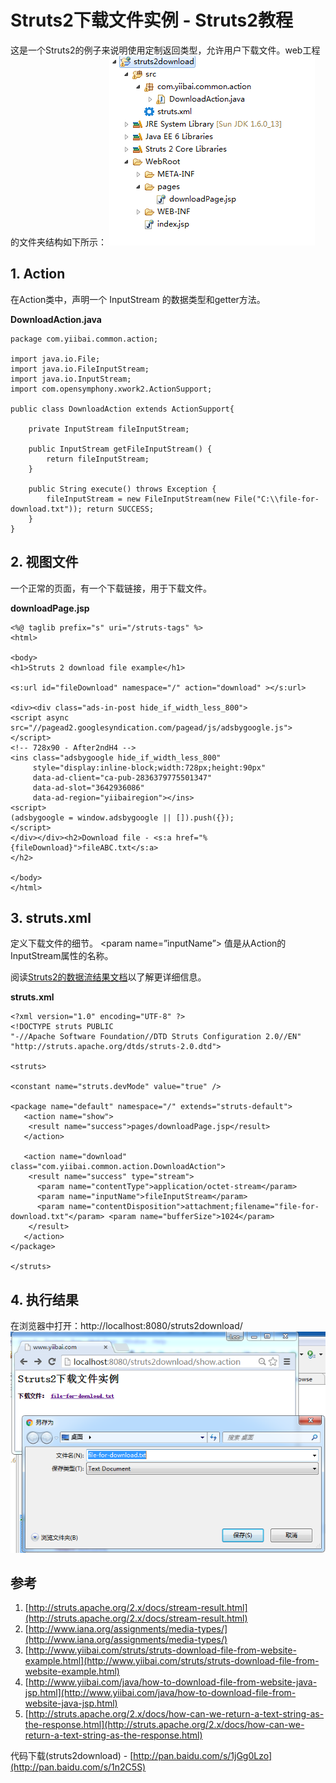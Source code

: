 # Struts2下载文件实例 - Struts2教程

这是一个Struts2的例子来说明使用定制返回类型，允许用户下载文件。web工程的文件夹结构如下所示：
![](../img/1-151203211R3T0.png)

## 1\. Action

在Action类中，声明一个 InputStream 的数据类型和getter方法。

**DownloadAction.java**

```
package com.yiibai.common.action;

import java.io.File;
import java.io.FileInputStream;
import java.io.InputStream;
import com.opensymphony.xwork2.ActionSupport;

public class DownloadAction extends ActionSupport{

    private InputStream fileInputStream;

    public InputStream getFileInputStream() {
        return fileInputStream;
    }

    public String execute() throws Exception {
        fileInputStream = new FileInputStream(new File("C:\\file-for-download.txt")); return SUCCESS;
    }
}
```

## 2\. 视图文件

一个正常的页面，有一个下载链接，用于下载文件。

**downloadPage.jsp**

```
<%@ taglib prefix="s" uri="/struts-tags" %>
<html>

<body>
<h1>Struts 2 download file example</h1>

<s:url id="fileDownload" namespace="/" action="download" ></s:url>

<div><div class="ads-in-post hide_if_width_less_800">
<script async src="//pagead2.googlesyndication.com/pagead/js/adsbygoogle.js"></script>
<!-- 728x90 - After2ndH4 -->
<ins class="adsbygoogle hide_if_width_less_800" 
     style="display:inline-block;width:728px;height:90px"
     data-ad-client="ca-pub-2836379775501347"
     data-ad-slot="3642936086"
     data-ad-region="yiibairegion"></ins>
<script>
(adsbygoogle = window.adsbygoogle || []).push({});
</script>
</div></div><h2>Download file - <s:a href="%{fileDownload}">fileABC.txt</s:a>
</h2>

</body>
</html>
```

## 3\. struts.xml

定义下载文件的细节。 &lt;param name=”inputName”&gt; 值是从Action的InputStream属性的名称。

阅读[Struts2的数据流结果文档](http://struts.apache.org/2.x/docs/stream-result.html)以了解更详细信息。

**struts.xml**

```
<?xml version="1.0" encoding="UTF-8" ?>
<!DOCTYPE struts PUBLIC
"-//Apache Software Foundation//DTD Struts Configuration 2.0//EN"
"http://struts.apache.org/dtds/struts-2.0.dtd">

<struts>

<constant name="struts.devMode" value="true" />

<package name="default" namespace="/" extends="struts-default">
   <action name="show">
    <result name="success">pages/downloadPage.jsp</result>
   </action>

   <action name="download" class="com.yiibai.common.action.DownloadAction">
    <result name="success" type="stream">
      <param name="contentType">application/octet-stream</param>
      <param name="inputName">fileInputStream</param>
      <param name="contentDisposition">attachment;filename="file-for-download.txt"</param> <param name="bufferSize">1024</param>
    </result>
   </action>
</package>

</struts>
```

## 4\. 执行结果

在浏览器中打开：http://localhost:8080/struts2download/
![](../img/1-151203211U31Z.png)

## 参考

1.  [http://struts.apache.org/2.x/docs/stream-result.html](http://struts.apache.org/2.x/docs/stream-result.html)
2.  [http://www.iana.org/assignments/media-types/](http://www.iana.org/assignments/media-types/)
3.  [http://www.yiibai.com/struts/struts-download-file-from-website-example.html](http://www.yiibai.com/struts/struts-download-file-from-website-example.html)
4.  [http://www.yiibai.com/java/how-to-download-file-from-website-java-jsp.html](http://www.yiibai.com/java/how-to-download-file-from-website-java-jsp.html)
5.  [http://struts.apache.org/2.x/docs/how-can-we-return-a-text-string-as-the-response.html](http://struts.apache.org/2.x/docs/how-can-we-return-a-text-string-as-the-response.html)

代码下载(struts2download) - [http://pan.baidu.com/s/1jGg0Lzo](http://pan.baidu.com/s/1n2C5S)

